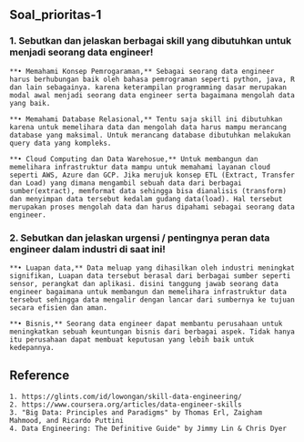 ## Soal_prioritas-1

### 1. Sebutkan dan jelaskan berbagai skill yang dibutuhkan untuk menjadi seorang data engineer!

    **• Memahami Konsep Pemrogaraman,** Sebagai seorang data engineer harus berhubungan baik oleh bahasa pemrograman seperti python, java, R dan lain sebagainya. karena keterampilan programming dasar merupakan modal awal menjadi seorang data engineer serta bagaimana mengolah data yang baik.

    **• Memahami Database Relasional,** Tentu saja skill ini dibutuhkan karena untuk memelihara data dan mengolah data harus mampu merancang database yang maksimal. Untuk merancang database dibutuhkan melakukan query data yang kompleks.   

    **• Cloud Computing dan Data Warehosue,** Untuk membangun dan memelihara infrastruktur data mampu untuk memahami layanan cloud seperti AWS, Azure dan GCP. Jika merujuk konsep ETL (Extract, Transfer dan Load) yang dimana mengambil sebuah data dari berbagai sumber(extract), memformat data sehingga bisa dianalisis (transform) dan menyimpan data tersebut kedalam gudang data(load). Hal tersebut merupakan proses mengolah data dan harus dipahami sebagai seorang data engineer.

### 2. Sebutkan dan jelaskan urgensi / pentingnya peran data engineer dalam industri di saat ini!

    **• Luapan data,** Data meluap yang dihasilkan oleh industri meningkat signifikan, Luapan data tersebut berasal dari berbagai sumber seperti sensor, perangkat dan aplikasi. disini tanggung jawab seorang data engineer bagaimana untuk membangun dan memelihara infrastruktur data tersebut sehingga data mengalir dengan lancar dari sumbernya ke tujuan secara efisien dan aman.

    **• Bisnis,** Seorang data engineer dapat membantu perusahaan untuk meningkatkan sebuah keuntungan bisnis dari berbagai aspek. Tidak hanya itu perusahaan dapat membuat keputusan yang lebih baik untuk kedepannya. 

## Reference
```
1. https://glints.com/id/lowongan/skill-data-engineering/
2. https://www.coursera.org/articles/data-engineer-skills
3. "Big Data: Principles and Paradigms" by Thomas Erl, Zaigham Mahmood, and Ricardo Puttini
4. Data Engineering: The Definitive Guide" by Jimmy Lin & Chris Dyer
```